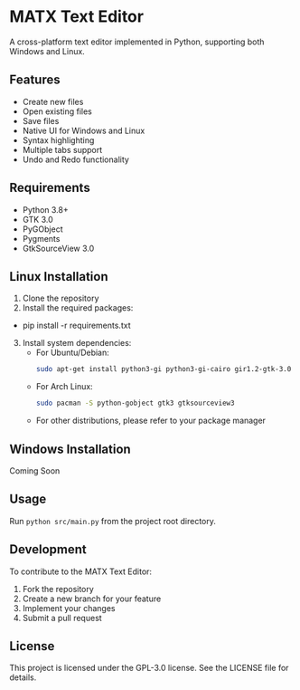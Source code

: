 # MATX Text Editor

A cross-platform text editor implemented in Python, supporting both Windows and Linux.

## Features
- Create new files
- Open existing files
- Save files
- Native UI for Windows and Linux
- Syntax highlighting
- Multiple tabs support
- Undo and Redo functionality

## Requirements
- Python 3.8+
- GTK 3.0
- PyGObject
- Pygments
- GtkSourceView 3.0

## Linux Installation
1. Clone the repository
2. Install the required packages:
- pip install -r requirements.txt
3. Install system dependencies:
   - For Ubuntu/Debian:
     ```bash
     sudo apt-get install python3-gi python3-gi-cairo gir1.2-gtk-3.0 gir1.2-gtksource-3.0
     ```
   - For Arch Linux:
     ```bash
     sudo pacman -S python-gobject gtk3 gtksourceview3
     ```
   - For other distributions, please refer to your package manager

## Windows Installation
Coming Soon

## Usage
Run `python src/main.py` from the project root directory.

## Development
To contribute to the MATX Text Editor:
1. Fork the repository
2. Create a new branch for your feature
3. Implement your changes
4. Submit a pull request

## License
This project is licensed under the GPL-3.0 license. See the LICENSE file for details.
